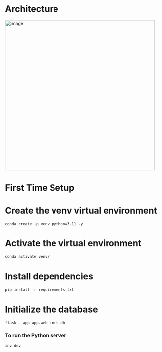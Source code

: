 # Architecture
<img width="482" alt="image" src="https://github.com/piyu18/pdf_chat_openai/assets/20923057/7157cea7-8b3c-4588-96cb-4f97b4e810ab">

# First Time Setup

# Create the venv virtual environment
```
conda create -p venv python=3.11 -y
```

# Activate the virtual environment
```
conda activate venv/
```

# Install dependencies
```
pip install -r requirements.txt
```

# Initialize the database
```
flask --app app.web init-db
```


### To run the Python server


```
inv dev
```

